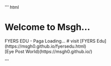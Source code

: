 
'''
html
<head>
  <script async src="https://pagead2.googlesyndication.com/pagead/js/adsbygoogle.js?client=ca-pub-4180135997218144"
     crossorigin="anonymous"></script>
  <title>MSGH</title>
</head>
<!--# Web.msgh0
# -->
<body>
<h1>Welcome to Msgh...</h1>
 <p>
FYERS EDU - Paga Loading...
# visit [FYERS Edu](https://msgh0.github.io/fyersedu.html)
<br>
[Eye Post World)(https://msgh0.github.io/)




 </p> 

 
</body>

'''
